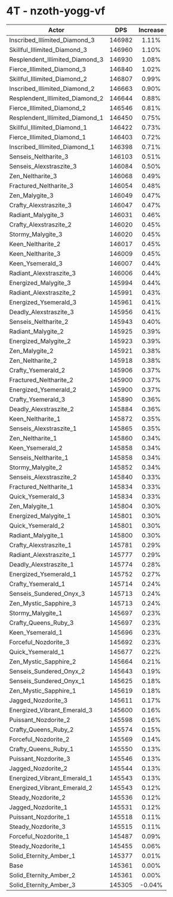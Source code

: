 # 4T - nzoth-yogg-vf
| Actor | DPS | Increase |
|---|:---:|:---:|
|Inscribed_Illimited_Diamond_3|146982|1.11%|
|Skillful_Illimited_Diamond_3|146960|1.10%|
|Resplendent_Illimited_Diamond_3|146930|1.08%|
|Fierce_Illimited_Diamond_3|146840|1.02%|
|Skillful_Illimited_Diamond_2|146807|0.99%|
|Inscribed_Illimited_Diamond_2|146663|0.90%|
|Resplendent_Illimited_Diamond_2|146644|0.88%|
|Fierce_Illimited_Diamond_2|146546|0.81%|
|Resplendent_Illimited_Diamond_1|146450|0.75%|
|Skillful_Illimited_Diamond_1|146422|0.73%|
|Fierce_Illimited_Diamond_1|146403|0.72%|
|Inscribed_Illimited_Diamond_1|146398|0.71%|
|Senseis_Neltharite_3|146103|0.51%|
|Senseis_Alexstraszite_3|146084|0.50%|
|Zen_Neltharite_3|146068|0.49%|
|Fractured_Neltharite_3|146054|0.48%|
|Zen_Malygite_3|146049|0.47%|
|Crafty_Alexstraszite_3|146047|0.47%|
|Radiant_Malygite_3|146031|0.46%|
|Crafty_Alexstraszite_2|146020|0.45%|
|Stormy_Malygite_3|146020|0.45%|
|Keen_Neltharite_2|146017|0.45%|
|Keen_Neltharite_3|146009|0.45%|
|Keen_Ysemerald_3|146007|0.44%|
|Radiant_Alexstraszite_3|146006|0.44%|
|Energized_Malygite_3|145994|0.44%|
|Radiant_Alexstraszite_2|145991|0.43%|
|Energized_Ysemerald_3|145961|0.41%|
|Deadly_Alexstraszite_3|145956|0.41%|
|Senseis_Neltharite_2|145943|0.40%|
|Radiant_Malygite_2|145925|0.39%|
|Energized_Malygite_2|145923|0.39%|
|Zen_Malygite_2|145921|0.38%|
|Zen_Neltharite_2|145918|0.38%|
|Crafty_Ysemerald_2|145906|0.37%|
|Fractured_Neltharite_2|145900|0.37%|
|Energized_Ysemerald_2|145900|0.37%|
|Crafty_Ysemerald_3|145890|0.36%|
|Deadly_Alexstraszite_2|145884|0.36%|
|Keen_Neltharite_1|145872|0.35%|
|Senseis_Alexstraszite_1|145865|0.35%|
|Zen_Neltharite_1|145860|0.34%|
|Keen_Ysemerald_2|145858|0.34%|
|Senseis_Neltharite_1|145858|0.34%|
|Stormy_Malygite_2|145852|0.34%|
|Senseis_Alexstraszite_2|145840|0.33%|
|Fractured_Neltharite_1|145834|0.33%|
|Quick_Ysemerald_3|145834|0.33%|
|Zen_Malygite_1|145804|0.30%|
|Energized_Malygite_1|145801|0.30%|
|Quick_Ysemerald_2|145801|0.30%|
|Radiant_Malygite_1|145800|0.30%|
|Crafty_Alexstraszite_1|145781|0.29%|
|Radiant_Alexstraszite_1|145777|0.29%|
|Deadly_Alexstraszite_1|145774|0.28%|
|Energized_Ysemerald_1|145752|0.27%|
|Crafty_Ysemerald_1|145714|0.24%|
|Senseis_Sundered_Onyx_3|145713|0.24%|
|Zen_Mystic_Sapphire_3|145713|0.24%|
|Stormy_Malygite_1|145697|0.23%|
|Crafty_Queens_Ruby_3|145697|0.23%|
|Keen_Ysemerald_1|145696|0.23%|
|Forceful_Nozdorite_3|145692|0.23%|
|Quick_Ysemerald_1|145677|0.22%|
|Zen_Mystic_Sapphire_2|145664|0.21%|
|Senseis_Sundered_Onyx_2|145643|0.19%|
|Senseis_Sundered_Onyx_1|145625|0.18%|
|Zen_Mystic_Sapphire_1|145619|0.18%|
|Jagged_Nozdorite_3|145611|0.17%|
|Energized_Vibrant_Emerald_3|145600|0.16%|
|Puissant_Nozdorite_2|145598|0.16%|
|Crafty_Queens_Ruby_2|145574|0.15%|
|Forceful_Nozdorite_2|145569|0.14%|
|Crafty_Queens_Ruby_1|145550|0.13%|
|Puissant_Nozdorite_3|145546|0.13%|
|Jagged_Nozdorite_2|145544|0.13%|
|Energized_Vibrant_Emerald_1|145543|0.13%|
|Energized_Vibrant_Emerald_2|145543|0.12%|
|Steady_Nozdorite_2|145536|0.12%|
|Jagged_Nozdorite_1|145531|0.12%|
|Puissant_Nozdorite_1|145518|0.11%|
|Steady_Nozdorite_3|145515|0.11%|
|Forceful_Nozdorite_1|145487|0.09%|
|Steady_Nozdorite_1|145455|0.06%|
|Solid_Eternity_Amber_1|145377|0.01%|
|Base|145361|0.00%|
|Solid_Eternity_Amber_2|145361|0.00%|
|Solid_Eternity_Amber_3|145305|-0.04%|
